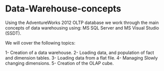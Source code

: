 # Data-Warehouse-concepts

Using the AdventureWorks 2012 OLTP database we work through the main concepts of data warehousing using: MS SQL Server and MS Visual Studio (SSDT).

We will cover the following topics:

1- Creation of a data warehouse.
2- Loading data, and population of fact and dimension tables.
3- Loading data from a flat file.
4- Managing Slowly changing dimensions.
5- Creation of the OLAP cube.


